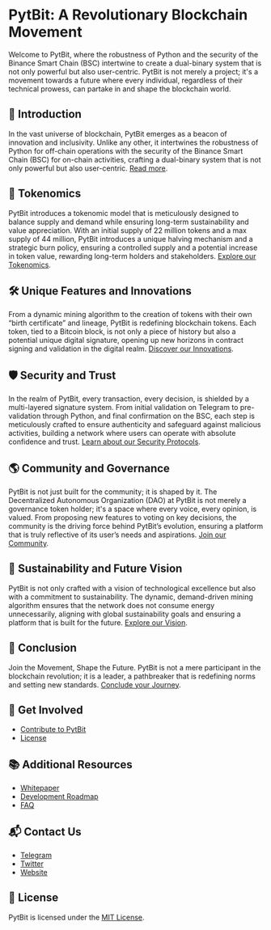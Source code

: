 # PytBit: A Revolutionary Blockchain Movement

Welcome to PytBit, where the robustness of Python and the security of the Binance Smart Chain (BSC) intertwine to create a dual-binary system that is not only powerful but also user-centric. PytBit is not merely a project; it's a movement towards a future where every individual, regardless of their technical prowess, can partake in and shape the blockchain world.

## 🚀 Introduction
In the vast universe of blockchain, PytBit emerges as a beacon of innovation and inclusivity. Unlike any other, it intertwines the robustness of Python for off-chain operations with the security of the Binance Smart Chain (BSC) for on-chain activities, crafting a dual-binary system that is not only powerful but also user-centric. [Read more](INTRODUCTION.md).

## 💎 Tokenomics
PytBit introduces a tokenomic model that is meticulously designed to balance supply and demand while ensuring long-term sustainability and value appreciation. With an initial supply of 22 million tokens and a max supply of 44 million, PytBit introduces a unique halving mechanism and a strategic burn policy, ensuring a controlled supply and a potential increase in token value, rewarding long-term holders and stakeholders. [Explore our Tokenomics](TOKENOMICS.md).

## 🛠️ Unique Features and Innovations
From a dynamic mining algorithm to the creation of tokens with their own “birth certificate” and lineage, PytBit is redefining blockchain tokens. Each token, tied to a Bitcoin block, is not only a piece of history but also a potential unique digital signature, opening up new horizons in contract signing and validation in the digital realm. [Discover our Innovations](FEATURES.md).

## 🛡️ Security and Trust
In the realm of PytBit, every transaction, every decision, is shielded by a multi-layered signature system. From initial validation on Telegram to pre-validation through Python, and final confirmation on the BSC, each step is meticulously crafted to ensure authenticity and safeguard against malicious activities, building a network where users can operate with absolute confidence and trust. [Learn about our Security Protocols](SECURITY.md).

## 🌎 Community and Governance
PytBit is not just built for the community; it is shaped by it. The Decentralized Autonomous Organization (DAO) at PytBit is not merely a governance token holder; it's a space where every voice, every opinion, is valued. From proposing new features to voting on key decisions, the community is the driving force behind PytBit’s evolution, ensuring a platform that is truly reflective of its user’s needs and aspirations. [Join our Community](COMMUNITY.md).

## 🌱 Sustainability and Future Vision
PytBit is not only crafted with a vision of technological excellence but also with a commitment to sustainability. The dynamic, demand-driven mining algorithm ensures that the network does not consume energy unnecessarily, aligning with global sustainability goals and ensuring a platform that is built for the future. [Explore our Vision](VISION.md).

## 🏁 Conclusion
Join the Movement, Shape the Future. PytBit is not a mere participant in the blockchain revolution; it is a leader, a pathbreaker that is redefining norms and setting new standards. [Conclude your Journey](CONCLUSION.md).

## 🤝 Get Involved
- [Contribute to PytBit](CONTRIBUTING.md)
- [License](LICENSE)


## 📚 Additional Resources
- [Whitepaper](WHITEPAPER.md)
- [Development Roadmap](ROADMAP.md)
- [FAQ](FAQ.md)

## 📬 Contact Us
- [Telegram](https://t.me/PytBitGlobal)
- [Twitter](https://twitter.com/PytBit)
- [Website](https://pytbit.com)

## 📜 License
PytBit is licensed under the [MIT License](LICENSE).









